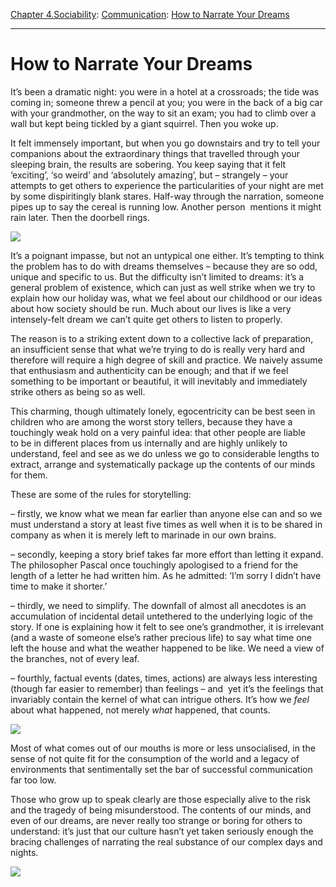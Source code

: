 [Chapter 4.Sociability](https://www.theschooloflife.com/thebookoflife/category/sociability/): [Communication](https://www.theschooloflife.com/thebookoflife/category/sociability/communication/): [How to Narrate Your Dreams](https://www.theschooloflife.com/thebookoflife/how-to-narrate-your-dreams/)

* * *

# How to Narrate Your Dreams

It’s been a dramatic night: you were in a hotel at a crossroads; the tide was coming in; someone threw a pencil at you; you were in the back of a big car with your grandmother, on the way to sit an exam; you had to climb over a wall but kept being tickled by a giant squirrel. Then you woke up.

It felt immensely important, but when you go downstairs and try to tell your companions about the extraordinary things that travelled through your sleeping brain, the results are sobering. You keep saying that it felt ‘exciting’, ‘so weird’ and ‘absolutely amazing’, but – strangely – your attempts to get others to experience the particularities of your night are met by some dispiritingly blank stares. Half-way through the narration, someone pipes up to say the cereal is running low. Another person &nbsp;mentions it might rain later. Then the doorbell rings.

![](https://www.theschooloflife.com/thebookoflife/wp-content/uploads/2017/02/1137px-Van_Gogh_-_Starry_Night_-_Google_Art_Project.jpg)

It’s a poignant impasse, but not an untypical one either. It’s tempting to think the problem has to do with dreams themselves – because they are so odd, unique and specific to us. But the difficulty isn’t limited to dreams: it’s a general problem of existence, which can just as well strike when we try to explain how our holiday was, what we feel about our childhood or our ideas about how society should be run. Much about our lives is like a very intensely-felt dream we can’t quite get others to listen to properly.

The reason is to a striking extent down to a collective lack of preparation, an insufficient sense that what we’re trying to do is really very hard and therefore will require a high degree of skill and practice. We naively assume that enthusiasm and authenticity can be enough; and that if we feel something to be important or beautiful, it will inevitably and immediately strike others as being so as well.

This charming, though ultimately lonely, egocentricity can be best seen in children who are among the worst story tellers, because they have a touchingly weak hold on a very painful idea: that other people are liable to&nbsp;be in different places from&nbsp;us internally and are highly unlikely to understand, feel and see as we do unless we go to considerable lengths to extract, arrange and systematically package up the contents of our minds for them.

These are some of the rules for storytelling:

– firstly, we know what we mean far earlier than anyone else can and so we must understand a story at least five times as well when it is to be shared in company as when it is merely left to marinade in our own brains.

– secondly, keeping a story brief takes far more effort than letting it expand. The philosopher Pascal once touchingly apologised to a friend for the length of a letter he had written him. As he admitted: ‘I’m sorry I didn’t have time to make it shorter.’

– thirdly, we need to simplify. The downfall of almost all anecdotes is an accumulation of incidental detail untethered to the underlying logic of the story. If one is explaining how it felt to see one’s grandmother, it is irrelevant (and a waste of someone else’s rather precious life) to say what time one left the house and what the weather happened to be like. We need a view of the branches, not of every&nbsp;leaf.

– fourthly, factual events (dates, times, actions) are always less interesting (though far easier to remember) than feelings – and &nbsp;yet it’s the feelings that invariably contain the kernel of what can intrigue others. It’s how we _feel_ about what happened, not merely _what_ happened, that counts.

**![](https://uploads6.wikiart.org/images/caspar-david-friedrich/landscape-with-rainbow.jpg)**

Most of what comes out of our mouths is more or less unsocialised, in the sense of not quite fit for the consumption of the world and a legacy of environments that sentimentally set the bar of successful communication far too low.

Those who grow up to speak clearly are those especially alive to the risk and the tragedy of being misunderstood. The contents of our minds, and even of our dreams, are never really too strange or boring for others to understand: it’s just that our culture hasn’t yet taken seriously enough the bracing challenges of narrating the real substance of our complex days and nights.

[![](https://img.youtube.com/vi/eLP3a2CJ1MY/0.jpg)](https://www.youtube.com/embed/eLP3a2CJ1MY?ecver=2 '')
